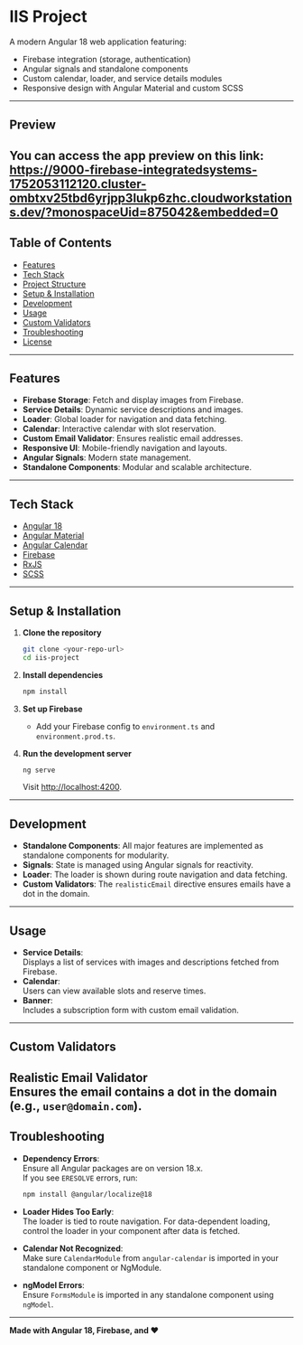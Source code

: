 # IIS Project

A modern Angular 18 web application featuring:
- Firebase integration (storage, authentication)
- Angular signals and standalone components
- Custom calendar, loader, and service details modules
- Responsive design with Angular Material and custom SCSS

---
## Preview

You can access the app preview on this link:
https://9000-firebase-integratedsystems-1752053112120.cluster-ombtxv25tbd6yrjpp3lukp6zhc.cloudworkstations.dev/?monospaceUid=875042&embedded=0
---
## Table of Contents
- [Features](#features)
- [Tech Stack](#tech-stack)
- [Project Structure](#project-structure)
- [Setup & Installation](#setup--installation)
- [Development](#development)
- [Usage](#usage)
- [Custom Validators](#custom-validators)
- [Troubleshooting](#troubleshooting)
- [License](#license)

---

## Features

- **Firebase Storage**: Fetch and display images from Firebase.
- **Service Details**: Dynamic service descriptions and images.
- **Loader**: Global loader for navigation and data fetching.
- **Calendar**: Interactive calendar with slot reservation.
- **Custom Email Validator**: Ensures realistic email addresses.
- **Responsive UI**: Mobile-friendly navigation and layouts.
- **Angular Signals**: Modern state management.
- **Standalone Components**: Modular and scalable architecture.

---

## Tech Stack

- [Angular 18](https://angular.io/)
- [Angular Material](https://material.angular.io/)
- [Angular Calendar](https://github.com/mattlewis92/angular-calendar)
- [Firebase](https://firebase.google.com/)
- [RxJS](https://rxjs.dev/)
- [SCSS](https://sass-lang.com/)

---

## Setup & Installation

1. **Clone the repository**
   ```sh
   git clone <your-repo-url>
   cd iis-project
   ```

2. **Install dependencies**
   ```sh
   npm install
   ```

3. **Set up Firebase**
   - Add your Firebase config to `environment.ts` and `environment.prod.ts`.

4. **Run the development server**
   ```sh
   ng serve
   ```
   Visit [http://localhost:4200](http://localhost:4200).

---

## Development

- **Standalone Components**: All major features are implemented as standalone components for modularity.
- **Signals**: State is managed using Angular signals for reactivity.
- **Loader**: The loader is shown during route navigation and data fetching.
- **Custom Validators**: The `realisticEmail` directive ensures emails have a dot in the domain.

---

## Usage

- **Service Details**:  
  Displays a list of services with images and descriptions fetched from Firebase.
- **Calendar**:  
  Users can view available slots and reserve times.
- **Banner**:  
  Includes a subscription form with custom email validation.

---

## Custom Validators

**Realistic Email Validator**  
Ensures the email contains a dot in the domain (e.g., `user@domain.com`).
---

## Troubleshooting

- **Dependency Errors**:  
  Ensure all Angular packages are on version 18.x.  
  If you see `ERESOLVE` errors, run:
  ```sh
  npm install @angular/localize@18
  ```

- **Loader Hides Too Early**:  
  The loader is tied to route navigation. For data-dependent loading, control the loader in your component after data is fetched.

- **Calendar Not Recognized**:  
  Make sure `CalendarModule` from `angular-calendar` is imported in your standalone component or NgModule.

- **ngModel Errors**:  
  Ensure `FormsModule` is imported in any standalone component using `ngModel`.


---

**Made with Angular 18, Firebase, and ❤️**
